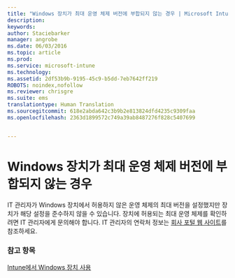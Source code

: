 ```yaml
---
title: "Windows 장치가 최대 운영 체제 버전에 부합되지 않는 경우 | Microsoft Intune"
description: 
keywords: 
author: Staciebarker
manager: angrobe
ms.date: 06/03/2016
ms.topic: article
ms.prod: 
ms.service: microsoft-intune
ms.technology: 
ms.assetid: 2df53b9b-9195-45c9-b5dd-7eb7642ff219
ROBOTS: noindex,nofollow
ms.reviewer: chrisgre
ms.suite: ems
translationtype: Human Translation
ms.sourcegitcommit: 618e2abda642c3b9b2e813824dfd4235c9309faa
ms.openlocfilehash: 2363d1899572c749a39ab8487276f828c5407699


---
```



# Windows 장치가 최대 운영 체제 버전에 부합되지 않는 경우

IT 관리자가 Windows 장치에서 허용하지 않은 운영 체제의 최대 버전을 설정했지만 장치가 해당 설정을 준수하지 않을 수 있습니다. 장치에 허용되는 최대 운영 체제를 확인하려면 IT 관리자에게 문의해야 합니다. IT 관리자의 연락처 정보는 [회사 포털 웹 사이트](http://portal.manage.microsoft.com)를 참조하세요.

### 참고 항목
[Intune에서 Windows 장치 사용](using-your-windows-device-with-intune.md)



<!--HONumber=Jul16_HO4-->


